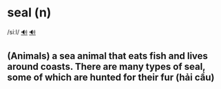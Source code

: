# seal (n)

/siːl/ [🔊](https://www.oxfordlearnersdictionaries.com/media/english/uk_pron/s/sea/seal_/seal__gb_1.mp3) [🔊](https://www.oxfordlearnersdictionaries.com/media/english/us_pron/s/sea/seal_/seal__us_1.mp3)

## (Animals) a sea animal that eats fish and lives around coasts. There are many types of seal, some of which are hunted for their fur (hải cẩu)
